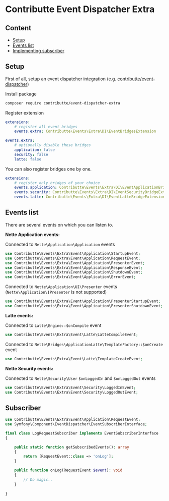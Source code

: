 # Contributte Event Dispatcher Extra

## Content

- [Setup](#setup)
- [Events list](#events-list)
- [Implementing subscriber](#subscriber)

## Setup

First of all, setup an event dispatcher integration (e.g. [contributte/event-dispatcher](https://github.com/contributte/event-dispatcher/))

Install package

```bash
composer require contributte/event-dispatcher-extra
```

Register extension

```yaml
extensions:
    # register all event bridges
    events.extra: Contributte\Events\Extra\DI\EventBridgesExtension

events.extra:
    # optionally disable these bridges
    application: false
    security: false
    latte: false
```

You can also register bridges one by one.

```yaml
extensions:
    # register only bridges of your choice
    events.application: Contributte\Events\Extra\DI\EventApplicationBridgeExtension
    events.security: Contributte\Events\Extra\DI\EventSecurityBridgeExtension
    events.latte: Contributte\Events\Extra\DI\EventLatteBridgeExtension
```

## Events list

There are several events on which you can listen to.

**Nette Application events:**

Connected to `Nette\Application\Application` events

```php
use Contributte\Events\Extra\Event\Application\StartupEvent;
use Contributte\Events\Extra\Event\Application\RequestEvent;
use Contributte\Events\Extra\Event\Application\PresenterEvent;
use Contributte\Events\Extra\Event\Application\ResponseEvent;
use Contributte\Events\Extra\Event\Application\ShutdownEvent;
use Contributte\Events\Extra\Event\Application\ErrorEvent;
```

Connected to `Nette\Application\UI\Presenter` events (`Nette\Application\IPresenter` is not supported)

```php
use Contributte\Events\Extra\Event\Application\PresenterStartupEvent;
use Contributte\Events\Extra\Event\Application\PresenterShutdownEvent;
```

**Latte events:**

Connected to `Latte\Engine::$onCompile` event 

```php
use Contributte\Events\Extra\Event\Latte\LatteCompileEvent;
```

Connected to `Nette\Bridges\ApplicationLatte\TemplateFactory::$onCreate` event

```php
use Contributte\Events\Extra\Event\Latte\TemplateCreateEvent;
```

**Nette Security events:**

Connected to `Nette\Security\User` `$onLoggedIn` and `$onLoggedOut` events

```php
use Contributte\Events\Extra\Event\Security\LoggedInEvent;
use Contributte\Events\Extra\Event\Security\LoggedOutEvent;
```

## Subscriber

```php
use Contributte\Events\Extra\Event\Application\RequestEvent;
use Symfony\Component\EventDispatcher\EventSubscriberInterface;

final class LogRequestSubscriber implements EventSubscriberInterface
{

    public static function getSubscribedEvents(): array
    {
        return [RequestEvent::class => 'onLog'];
    }

    public function onLog(RequestEvent $event): void
    {
        // Do magic..
    }
    
}
```
